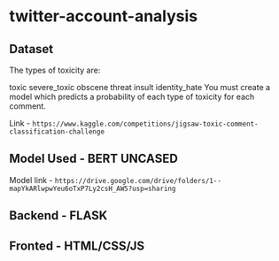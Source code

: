 # twitter-account-analysis

## Dataset 

The types of toxicity are:

toxic
severe_toxic
obscene
threat
insult
identity_hate
You must create a model which predicts a probability of each type of toxicity for each comment.

Link - ``` https://www.kaggle.com/competitions/jigsaw-toxic-comment-classification-challenge ```

## Model Used - BERT UNCASED

Model link - ```https://drive.google.com/drive/folders/1--mapYkARlwpwYeu6oTxP7Ly2csH_AW5?usp=sharing ```

## Backend - FLASK

## Fronted - HTML/CSS/JS